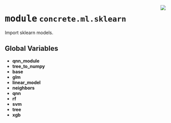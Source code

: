 <!-- markdownlint-disable -->

<a href="../../../src/concrete/ml/sklearn/__init__.py#L0"><img align="right" style="float:right;" src="https://img.shields.io/badge/-source-cccccc?style=flat-square"></a>

# <kbd>module</kbd> `concrete.ml.sklearn`

Import sklearn models.

## **Global Variables**

- **qnn_module**
- **tree_to_numpy**
- **base**
- **glm**
- **linear_model**
- **neighbors**
- **qnn**
- **rf**
- **svm**
- **tree**
- **xgb**
